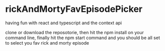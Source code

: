 # rickAndMortyFavEpisodePicker
having fun with react and typescript and the context api

clone or download the reposotorie, then hit the npm install on your command line, finally hit the npm start command and you should be all set to select you fav rick and morty episode
